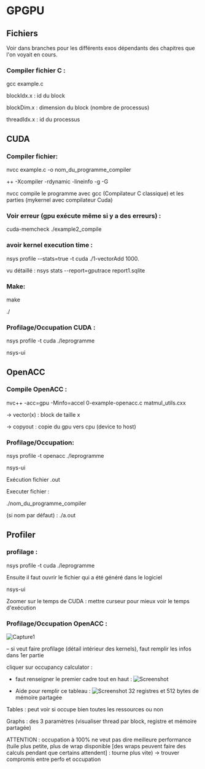# GPGPU

## Fichiers
Voir dans branches pour les différents exos dépendants des chapitres que l'on voyait en cours.

### Compiler fichier C : 

gcc example.c


blockIdx.x : id du block 

blockDim.x : dimension du block (nombre de processus) 

threadIdx.x : id du processus


## CUDA
### Compiler fichier: 

nvcc example.c -o nom_du_programme_compiler

++ -Xcompiler -rdynamic -lineinfo -g -G


nvcc compile le programme avec gcc (Compilateur C classique) et les parties (mykernel avec compilateur Cuda)


### Voir erreur (gpu exécute même si y a des erreurs) : 

cuda-memcheck ./example2_compile

### avoir kernel execution time : 

nsys profile --stats=true -t cuda ./1-vectorAdd 1000.

vu détaillé : nsys stats --report=gputrace report1.sqlite


### Make: 

make

./<fichier>


### Profilage/Occupation CUDA : 

nsys profile -t cuda ./leprogramme

nsys-ui


## OpenACC
### Compile OpenACC : 

nvc++ -acc=gpu -Minfo=accel 0-example-openacc.c matmul_utils.cxx


→ vector(x) : block de taille x 

→ copyout : copie du gpu vers cpu (device to host)


### Profilage/Occupation: 

nsys profile -t openacc ./leprogramme

nsys-ui

Exécution fichier .out

Executer fichier :

./nom_du_programme_compiler

(si nom par défaut) : ./a.out


## Profiler
### profilage : 

nsys profile -t cuda ./leprogramme

Ensuite il faut ouvrir le fichier qui a été généré dans le logiciel 

nsys-ui

Zoomer sur le temps de CUDA : mettre curseur pour mieux voir le temps d'exécution


### Profilage/Occupation OpenACC : 
![Capture1](https://github.com/hibiga/GPGPU/assets/94227892/d5b854f7-6c94-480a-8054-0945a14fc8a2)

– si veut faire profilage (détail intérieur des kernels), faut remplir les infos dans 1er partie 

cliquer sur occupancy calculator : 

- faut renseigner le premier cadre tout en haut : 
![Screenshot](Capture2.png)

- Aide pour remplir ce tableau :
![Screenshot](Capture3.png)
32 registres et 512 bytes de mémoire partagée 

Tables : peut voir si occupe bien toutes les ressources ou non 

Graphs : des 3 paramètres (visualiser thread par block, registre et mémoire partagée) 

ATTENTION : occupation à 100% ne veut pas dire meilleure performance (tuile plus petite, plus de wrap disponible [des wraps peuvent faire des calculs pendant que certains attendent] : tourne plus vite) → trouver compromis entre perfo et occupation 
